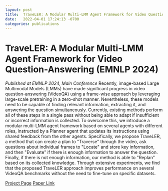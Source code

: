 ```yaml
---
layout: post
title:  TraveLER: A Modular Multi-LMM Agent Framework for Video Question-Answering (EMNLP 2024) 
date:   2022-04-01 17:24:13 -0700
categories: publications
---
```

# TraveLER: A Modular Multi-LMM Agent Framework for Video Question-Answering (EMNLP 2024) 
*Published at EMNLP 2024, Main Conference*
Recently, image-based Large Multimodal Models (LMMs) have made significant progress in video question-answering (VideoQA) using a frame-wise approach by leveraging large-scale pretraining in a zero-shot manner. Nevertheless, these models need to be capable of finding relevant information, extracting it, and answering the question simultaneously. Currently, existing methods perform all of these steps in a single pass without being able to adapt if insufficient or incorrect information is collected. To overcome this, we introduce a modular multi-LMM agent framework based on several agents with different roles, instructed by a Planner agent that updates its instructions using shared feedback from the other agents. Specifically, we propose TraveLER, a method that can create a plan to "Traverse" through the video, ask questions about individual frames to "Locate" and store key information, and then "Evaluate" if there is enough information to answer the question. Finally, if there is not enough information, our method is able to "Replan" based on its collected knowledge. Through extensive experiments, we find that the proposed TraveLER approach improves performance on several VideoQA benchmarks without the need to fine-tune on specific datasets. 

[Project Page](https://traveler-framework.github.io/)
[Paper Link](https://arxiv.org/abs/2404.01476)
